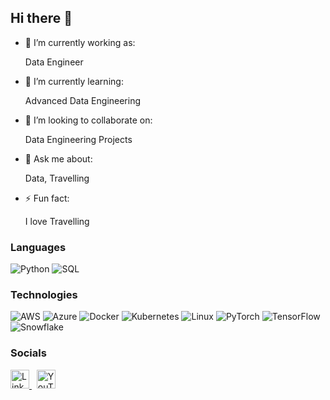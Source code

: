 ## Hi there 👋

- 🔭 I’m currently working as:
 
  Data Engineer
  
- 🌱 I’m currently learning:

  Advanced Data Engineering
  
- 👯 I’m looking to collaborate on:

  Data Engineering Projects
  
- 💬 Ask me about:

  Data, Travelling

- ⚡ Fun fact:
  
  I love Travelling

### Languages

![Python](https://img.shields.io/badge/-Python-000?&logo=Python)
![SQL](https://img.shields.io/badge/-SQL-000?&logo=MySQL)

### Technologies

![AWS](https://img.shields.io/badge/-AWS-000?&logo=Amazon-AWS&logoColor=F90)
![Azure](https://img.shields.io/badge/-Azure-000?&logo=Microsoft-Azure&logoColor=F90)
![Docker](https://img.shields.io/badge/-Docker-000?&logo=Docker)
![Kubernetes](https://img.shields.io/badge/-Kubernetes-000?&logo=Kubernetes)
![Linux](https://img.shields.io/badge/-Linux-000?&logo=Linux)
![PyTorch](https://img.shields.io/badge/-PyTorch-000?&logo=PyTorch)
![TensorFlow](https://img.shields.io/badge/-TensorFlow-000?&logo=TensorFlow)
![Snowflake](https://img.shields.io/badge/-Snowflake-000?&logo=Snowflake&logoColor=F90)

### Socials

<a href="https://www.linkedin.com/in/your-username/" target="_blank">
  <img src="https://cdn.jsdelivr.net/npm/simple-icons@v9/icons/linkedin.svg" alt="LinkedIn" height="30" width="30"/>
</a>
&nbsp;
<a href="https://www.youtube.com/@your-channel" target="_blank">
  <img src="https://cdn.jsdelivr.net/npm/simple-icons@v9/icons/youtube.svg" alt="YouTube" height="30" width="30"/>
</a>

